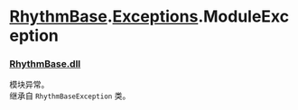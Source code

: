 # [RhythmBase](../namespaces.md).[Exceptions](../namespace/Exceptions.md).ModuleException  




### [RhythmBase.dll](../assembly/RhythmBase.md)  
模块异常。    
继承自 `RhythmBaseException` 类。